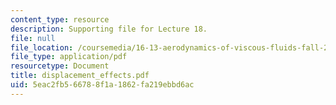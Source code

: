 ```yaml
---
content_type: resource
description: Supporting file for Lecture 18.
file: null
file_location: /coursemedia/16-13-aerodynamics-of-viscous-fluids-fall-2003/5eac2fb566788f1a1862fa219ebbd6ac_displacement_effects.pdf
file_type: application/pdf
resourcetype: Document
title: displacement_effects.pdf
uid: 5eac2fb5-6678-8f1a-1862-fa219ebbd6ac
---
```

